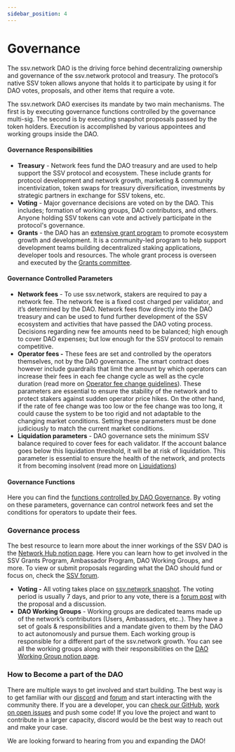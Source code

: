 ```yaml
---
sidebar_position: 4
---
```


# Governance

The ssv.network DAO is the driving force behind decentralizing ownership and governance of the ssv.network protocol and treasury. The protocol’s native SSV token allows anyone that holds it to participate by using it for DAO votes, proposals, and other items that require a vote.

The ssv.network DAO exercises its mandate by two main mechanisms. The first is by executing governance functions controlled by the governance multi-sig. The second is by executing snapshot proposals passed by the token holders. Execution is accomplished by various appointees and working groups inside the DAO.

#### Governance Responsibilities <a href="#_gw4795o0aqf9" id="_gw4795o0aqf9"></a>

* **Treasury** - Network fees fund the DAO treasury and are used to help support the SSV protocol and ecosystem. These include grants for protocol development and network growth, marketing & community incentivization, token swaps for treasury diversification, investments by strategic partners in exchange for SSV tokens, etc.
* **Voting** - Major governance decisions are voted on by the DAO. This includes; formation of working groups, DAO contributors, and others. Anyone holding SSV tokens can vote and actively participate in the protocol's governance.
* **Grants** - the DAO has an [extensive grant program](http://grants.ssv.network/) to promote ecosystem growth and development. It is a community-led program to help support development teams building decentralized staking applications, developer tools and resources. The whole grant process is overseen and executed by the [Grants committee](https://www.notion.so/ssvnetwork/Grants-Committee-c02c79f9bbd441d98d1595db82458757).

#### Governance Controlled Parameters <a href="#_rgykjekt7qzr" id="_rgykjekt7qzr"></a>

* **Network fees** - To use ssv.network, stakers are required to pay a network fee. The network fee is a fixed cost charged per validator, and it’s determined by the DAO. Network fees flow directly into the DAO treasury and can be used to fund further development of the SSV ecosystem and activities that have passed the DAO voting process. Decisions regarding new fee amounts need to be balanced; high enough to cover DAO expenses; but low enough for the SSV protocol to remain competitive.
* **Operator fees -** These fees are set and controlled by the operators themselves, not by the DAO governance. The smart contract does however include guardrails that limit the amount by which operators can increase their fees in each fee change cycle as well as the cycle duration (read more on [Operator fee change guidelines](../../operators/update-fee.md)). These parameters are essential to ensure the stability of the network and to protect stakers against sudden operator price hikes. On the other hand, if the rate of fee change was too low or the fee change was too long, it could cause the system to be too rigid and not adaptable to the changing market conditions. Setting these parameters must be done judiciously to match the current market conditions.
* **Liquidation parameters** - DAO governance sets the minimum SSV balance required to cover fees for each validator. If the account balance goes below this liquidation threshold, it will be at risk of liquidation. This parameter is essential to ensure the health of the network, and protects it from becoming insolvent (read more on [Liquidations](../protocol-overview/tokenomics/liquidations.md))

#### Governance Functions <a href="#_xdjndoneescv" id="_xdjndoneescv"></a>

Here you can find the [functions controlled by DAO Governance](../..//build/smart-contracts/ssvnetwork.md#governance-methods-). By voting on these parameters, governance can control network fees and set the conditions for operators to update their fees.

### Governance process <a href="#_xjpbeh9vqh5r" id="_xjpbeh9vqh5r"></a>

The best resource to learn more about the inner workings of the SSV DAO is the [Network Hub notion page](https://ssvnetwork.notion.site/Network-Hub-d0c4a363be5d498bb2fd698276d452a7). Here you can learn how to get involved in the SSV Grants Program, Ambassador Program, DAO Working Groups, and more. To view or submit proposals regarding what the DAO should fund or focus on, check the [SSV forum](https://forum.ssv.network/).

* **Voting -** All voting takes place on [ssv.network snapshot](https://snapshot.org/#/mainnet.ssvnetwork.eth). The voting period is usually 7 days, and prior to any vote, there is a [forum post](https://forum.ssv.network/) with the proposal and a discussion.
* **DAO Working Groups** - Working groups are dedicated teams made up of the network’s contributors (Users, Ambassadors, etc..). They have a set of goals & responsibilities and a mandate given to them by the DAO to act autonomously and pursue them. Each working group is responsible for a different part of the ssv.network growth. You can see all the working groups along with their responsibilities on the [DAO Working Group notion page](https://www.notion.so/ssvnetwork/DAO-Working-Groups-309965ae40f54b28b0293b350274ecfe).

### How to Become a part of the DAO <a href="#_4amyzbfyyfuc" id="_4amyzbfyyfuc"></a>

There are multiple ways to get involved and start building. The best way is to get familiar with our [discord](https://discord.gg/ssvnetworkofficial) and [forum](https://forum.ssv.network/) and start interacting with the community there. If you are a developer, you can [check our GitHub](https://github.com/ssvlabs/ssv), [work on open issues](https://github.com/ssvlabs/ssv-network/issues) and push some code! If you love the project and want to contribute in a larger capacity, discord would be the best way to reach out and make your case.


We are looking forward to hearing from you and expanding the DAO!
